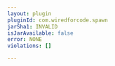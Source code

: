 ```yaml
---
layout: plugin
pluginId: com.wiredforcode.spawn
jarSha1: INVALID
isJarAvailable: false
error: NONE
violations: []

---
```

